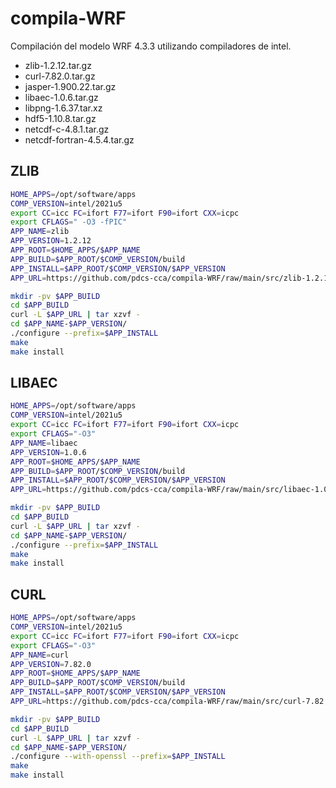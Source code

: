 # compila-WRF

Compilación del modelo WRF 4.3.3 utilizando compiladores de intel.

* zlib-1.2.12.tar.gz
* curl-7.82.0.tar.gz
* jasper-1.900.22.tar.gz
* libaec-1.0.6.tar.gz
* libpng-1.6.37.tar.xz
* hdf5-1.10.8.tar.gz
* netcdf-c-4.8.1.tar.gz
* netcdf-fortran-4.5.4.tar.gz


## ZLIB

~~~bash
HOME_APPS=/opt/software/apps
COMP_VERSION=intel/2021u5
export CC=icc FC=ifort F77=ifort F90=ifort CXX=icpc
export CFLAGS=" -O3 -fPIC"
APP_NAME=zlib
APP_VERSION=1.2.12
APP_ROOT=$HOME_APPS/$APP_NAME
APP_BUILD=$APP_ROOT/$COMP_VERSION/build
APP_INSTALL=$APP_ROOT/$COMP_VERSION/$APP_VERSION
APP_URL=https://github.com/pdcs-cca/compila-WRF/raw/main/src/zlib-1.2.12.tar.gz
~~~

~~~bash
mkdir -pv $APP_BUILD
cd $APP_BUILD
curl -L $APP_URL | tar xzvf -
cd $APP_NAME-$APP_VERSION/
./configure --prefix=$APP_INSTALL  
make
make install
~~~

## LIBAEC
~~~bash
HOME_APPS=/opt/software/apps
COMP_VERSION=intel/2021u5
export CC=icc FC=ifort F77=ifort F90=ifort CXX=icpc
export CFLAGS="-O3"
APP_NAME=libaec
APP_VERSION=1.0.6
APP_ROOT=$HOME_APPS/$APP_NAME
APP_BUILD=$APP_ROOT/$COMP_VERSION/build
APP_INSTALL=$APP_ROOT/$COMP_VERSION/$APP_VERSION
APP_URL=https://github.com/pdcs-cca/compila-WRF/raw/main/src/libaec-1.0.6.tar.gz
~~~
~~~bash
mkdir -pv $APP_BUILD
cd $APP_BUILD
curl -L $APP_URL | tar xzvf -
cd $APP_NAME-$APP_VERSION/
./configure --prefix=$APP_INSTALL  
make
make install
~~~

## CURL

~~~bash
HOME_APPS=/opt/software/apps
COMP_VERSION=intel/2021u5
export CC=icc FC=ifort F77=ifort F90=ifort CXX=icpc
export CFLAGS="-O3"
APP_NAME=curl
APP_VERSION=7.82.0
APP_ROOT=$HOME_APPS/$APP_NAME
APP_BUILD=$APP_ROOT/$COMP_VERSION/build
APP_INSTALL=$APP_ROOT/$COMP_VERSION/$APP_VERSION
APP_URL=https://github.com/pdcs-cca/compila-WRF/raw/main/src/curl-7.82.0.tar.gz
~~~
~~~bash
mkdir -pv $APP_BUILD
cd $APP_BUILD
curl -L $APP_URL | tar xzvf -
cd $APP_NAME-$APP_VERSION/
./configure --with-openssl --prefix=$APP_INSTALL  
make
make install
~~~



